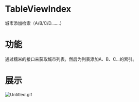 # TableViewIndex
城市添加检索（A/B/C/D.......）
# 功能
通过糯米的接口来获取城市列表，然后为列表添加A、B、C...的索引。
# 展示
![Untitled.gif](https://ooo.0o0.ooo/2016/07/20/578f24cd55c0d.gif)